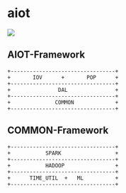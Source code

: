 # aiot

![](https://img.shields.io/badge/license-MIT-000000.svg)

## AIOT-Framework

```
+---------------------------------+
+       IOV      +       POP      +
+---------------------------------+
+               DAL               +
+---------------------------------+
+              COMMON             +
+---------------------------------+
```

## COMMON-Framework

```
+---------------------------------+
+           SPARK                 +
+---------------------------------+
+           HADOOP                +
+---------------------------------+
+      TIME_UTIL  +   ML          +
+---------------------------------+
```

